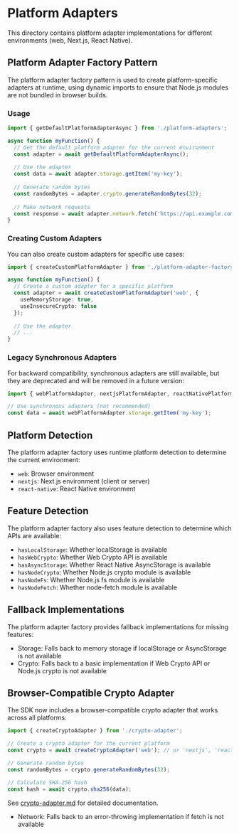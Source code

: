 # Platform Adapters

This directory contains platform adapter implementations for different environments (web, Next.js, React Native).

## Platform Adapter Factory Pattern

The platform adapter factory pattern is used to create platform-specific adapters at runtime, using dynamic imports to ensure that Node.js modules are not bundled in browser builds.

### Usage

```typescript
import { getDefaultPlatformAdapterAsync } from './platform-adapters';

async function myFunction() {
  // Get the default platform adapter for the current environment
  const adapter = await getDefaultPlatformAdapterAsync();
  
  // Use the adapter
  const data = await adapter.storage.getItem('my-key');
  
  // Generate random bytes
  const randomBytes = adapter.crypto.generateRandomBytes(32);
  
  // Make network requests
  const response = await adapter.network.fetch('https://api.example.com/data');
}
```

### Creating Custom Adapters

You can also create custom adapters for specific use cases:

```typescript
import { createCustomPlatformAdapter } from './platform-adapter-factory';

async function myFunction() {
  // Create a custom adapter for a specific platform
  const adapter = await createCustomPlatformAdapter('web', {
    useMemoryStorage: true,
    useInsecureCrypto: false
  });
  
  // Use the adapter
  // ...
}
```

### Legacy Synchronous Adapters

For backward compatibility, synchronous adapters are still available, but they are deprecated and will be removed in a future version:

```typescript
import { webPlatformAdapter, nextjsPlatformAdapter, reactNativePlatformAdapter } from './platform-adapters';

// Use synchronous adapters (not recommended)
const data = await webPlatformAdapter.storage.getItem('my-key');
```

## Platform Detection

The platform adapter factory uses runtime platform detection to determine the current environment:

- `web`: Browser environment
- `nextjs`: Next.js environment (client or server)
- `react-native`: React Native environment

## Feature Detection

The platform adapter factory also uses feature detection to determine which APIs are available:

- `hasLocalStorage`: Whether localStorage is available
- `hasWebCrypto`: Whether Web Crypto API is available
- `hasAsyncStorage`: Whether React Native AsyncStorage is available
- `hasNodeCrypto`: Whether Node.js crypto module is available
- `hasNodeFs`: Whether Node.js fs module is available
- `hasNodeFetch`: Whether node-fetch module is available

## Fallback Implementations

The platform adapter factory provides fallback implementations for missing features:

- Storage: Falls back to memory storage if localStorage or AsyncStorage is not available
- Crypto: Falls back to a basic implementation if Web Crypto API or Node.js crypto is not available

## Browser-Compatible Crypto Adapter

The SDK now includes a browser-compatible crypto adapter that works across all platforms:

```typescript
import { createCryptoAdapter } from './crypto-adapter';

// Create a crypto adapter for the current platform
const crypto = await createCryptoAdapter('web'); // or 'nextjs', 'react-native'

// Generate random bytes
const randomBytes = crypto.generateRandomBytes(32);

// Calculate SHA-256 hash
const hash = await crypto.sha256(data);
```

See [crypto-adapter.md](./crypto-adapter.md) for detailed documentation.
- Network: Falls back to an error-throwing implementation if fetch is not available